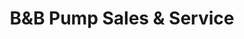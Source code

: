---
title: "B&B Pump Sales & Service"
url: /amarillo/bandb-pump-sales-and-service/
shop: groundskeeping
---